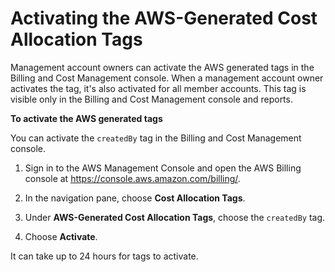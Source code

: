# Activating the AWS\-Generated Cost Allocation Tags<a name="activate-built-in-tags"></a>

Management account owners can activate the AWS generated tags in the Billing and Cost Management console\. When a management account owner activates the tag, it's also activated for all member accounts\. This tag is visible only in the Billing and Cost Management console and reports\.<a name="activate-built-in-tag"></a>

**To activate the AWS generated tags**

You can activate the `createdBy` tag in the Billing and Cost Management console\.

1. Sign in to the AWS Management Console and open the AWS Billing console at [https://console\.aws\.amazon\.com/billing/](https://console.aws.amazon.com/billing/)\.

1. In the navigation pane, choose **Cost Allocation Tags**\.

1. Under **AWS\-Generated Cost Allocation Tags**, choose the `createdBy` tag\.

1. Choose **Activate**\.

It can take up to 24 hours for tags to activate\.